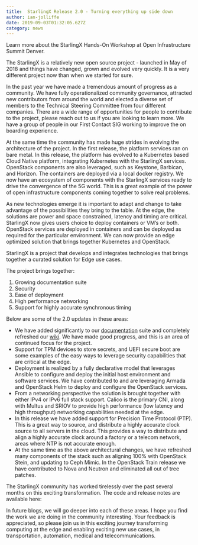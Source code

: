```yaml
---
title:  StarlingX Release 2.0 - Turning everything up side down
author: ian-jolliffe
date: 2019-09-03T01:32:05.627Z
category: news
---
```

Learn more about the StarlingX Hands-On Workshop at Open Infrastructure Summit Denver. <!-- more -->


The StarlingX is a relatively new open source project - launched in May of 2018 and things have changed, grown and evolved very quickly. It is a very different project now than when we started for sure.

In the past year we have made a tremendous amount of progress as a community. We have fully operationalized community governance, attracted new contributors from around the world and elected a diverse set of members to the Technical Steering Committee from four different companies. There are a wide range of opportunities for people to contribute to the project, please reach out to us if you are looking to learn more. We have a group of people in our First Contact SIG working to improve the on boarding experience.

At the same time the community has made huge strides in evolving the architecture of the project. In the first release, the platform services ran on bare metal. In this release, the platform has evolved to a Kubernetes based Cloud Native platform, integrating Kubernetes with the StarlingX services. OpenStack components are also leveraged, such as Keystone, Barbican, and Horizon. The containers are deployed via a local docker registry. We now have an ecosystem of components with the StarlingX services ready to drive the convergence of the 5G world. This is a great example of the power of open infrastructure components coming together to solve real problems.

As new technologies emerge it is important to adapt and change to take advantage of the possibilities they bring to the table. At the edge, the solutions are power and space constrained, latency and timing are critical. StarlingX now gives users choice to deploy containers or VM’s or both. OpenStack services are deployed in containers and can be deployed as required for the particular environment. We can now provide an edge optimized solution that brings together Kubernetes and OpenStack.

StarlingX is a project that develops and integrates technologies that brings together a curated solution for Edge use cases. 

The project brings together:
1.    Growing documentation suite   
2.    Security
3.    Ease of deployment
4.    High performance networking
5.    Support for highly accurate synchronous timing 

Below are some of the 2.0 updates in these areas:

- We have added significantly to our [documentation](https://docs.starlingx.io) suite and completely refreshed our [wiki](https://wiki.openstack.org/wiki/StarlingX). We have made good progress, and this is an area of continued focus for the project.
- Support for TPM devices to store secrets, and UEFI secure boot are some examples of the easy ways to leverage security capabilities that are critical at the edge.
- Deployment is realized by a fully declarative model that leverages Ansible to configure and deploy the initial host environment and software services. We have contributed to and are leveraging Armada and OpenStack Helm to deploy and configure the OpenStack services.
- From a networking perspective the solution is brought together with either IPv4 or IPv6 full stack support. Calico is the primary CNI, along with Multus and SRIOV to provide high performance (low latency and high throughput) networking capabilities needed at the edge.
- In this release we have added support for Precision Time Protocol (PTP). This is a great way to source, and distribute a highly accurate clock source to all servers in the cloud. This provides a way to distribute and align a highly accurate clock around a factory or a telecom network, areas where NTP is not accurate enough. 
- At the same time as the above architectural changes, we have refreshed many components of the stack such as aligning 100% with OpenStack Stein, and updating to Ceph Mimic. In the OpenStack Train release we have contributed to Nova and Neutron and eliminated all out of tree patches.

The StarlingX community has worked tirelessly over the past several months on this exciting transformation. The code and release notes are available here: 

In future blogs, we will go deeper into each of these areas. I hope you find the work we are doing in the community interesting. Your feedback is appreciated, so please join us in this exciting journey transforming computing at the edge and enabling exciting new use cases, in transportation, automation, medical and telecommunications.
